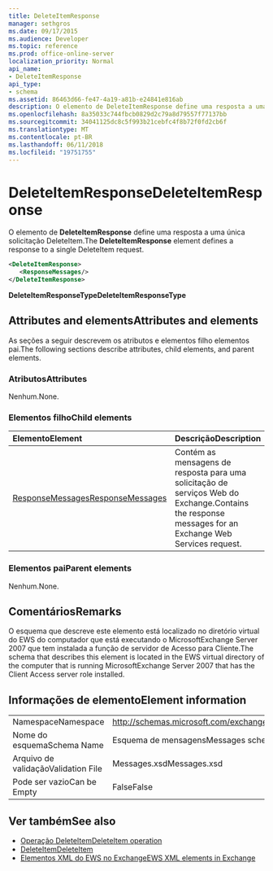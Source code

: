 ```yaml
---
title: DeleteItemResponse
manager: sethgros
ms.date: 09/17/2015
ms.audience: Developer
ms.topic: reference
ms.prod: office-online-server
localization_priority: Normal
api_name:
- DeleteItemResponse
api_type:
- schema
ms.assetid: 86463d66-fe47-4a19-a81b-e24841e816ab
description: O elemento de DeleteItemResponse define uma resposta a uma única solicitação DeleteItem.
ms.openlocfilehash: 8a35033c744fbcb0829d2c79a8d79557f77137bb
ms.sourcegitcommit: 34041125dc8c5f993b21cebfc4f8b72f0fd2cb6f
ms.translationtype: MT
ms.contentlocale: pt-BR
ms.lasthandoff: 06/11/2018
ms.locfileid: "19751755"
---
```

# <a name="deleteitemresponse"></a><span data-ttu-id="6bf52-103">DeleteItemResponse</span><span class="sxs-lookup"><span data-stu-id="6bf52-103">DeleteItemResponse</span></span>

<span data-ttu-id="6bf52-104">O elemento de **DeleteItemResponse** define uma resposta a uma única solicitação DeleteItem.</span><span class="sxs-lookup"><span data-stu-id="6bf52-104">The **DeleteItemResponse** element defines a response to a single DeleteItem request.</span></span> 
  
```xml
<DeleteItemResponse>
   <ResponseMessages/>
</DeleteItemResponse>
```

 <span data-ttu-id="6bf52-105">**DeleteItemResponseType**</span><span class="sxs-lookup"><span data-stu-id="6bf52-105">**DeleteItemResponseType**</span></span>
## <a name="attributes-and-elements"></a><span data-ttu-id="6bf52-106">Attributes and elements</span><span class="sxs-lookup"><span data-stu-id="6bf52-106">Attributes and elements</span></span>

<span data-ttu-id="6bf52-107">As seções a seguir descrevem os atributos e elementos filho elementos pai.</span><span class="sxs-lookup"><span data-stu-id="6bf52-107">The following sections describe attributes, child elements, and parent elements.</span></span>
  
### <a name="attributes"></a><span data-ttu-id="6bf52-108">Atributos</span><span class="sxs-lookup"><span data-stu-id="6bf52-108">Attributes</span></span>

<span data-ttu-id="6bf52-109">Nenhum.</span><span class="sxs-lookup"><span data-stu-id="6bf52-109">None.</span></span>
  
### <a name="child-elements"></a><span data-ttu-id="6bf52-110">Elementos filho</span><span class="sxs-lookup"><span data-stu-id="6bf52-110">Child elements</span></span>

|<span data-ttu-id="6bf52-111">**Elemento**</span><span class="sxs-lookup"><span data-stu-id="6bf52-111">**Element**</span></span>|<span data-ttu-id="6bf52-112">**Descrição**</span><span class="sxs-lookup"><span data-stu-id="6bf52-112">**Description**</span></span>|
|:-----|:-----|
|[<span data-ttu-id="6bf52-113">ResponseMessages</span><span class="sxs-lookup"><span data-stu-id="6bf52-113">ResponseMessages</span></span>](responsemessages.md) <br/> |<span data-ttu-id="6bf52-114">Contém as mensagens de resposta para uma solicitação de serviços Web do Exchange.</span><span class="sxs-lookup"><span data-stu-id="6bf52-114">Contains the response messages for an Exchange Web Services request.</span></span>  <br/> |
   
### <a name="parent-elements"></a><span data-ttu-id="6bf52-115">Elementos pai</span><span class="sxs-lookup"><span data-stu-id="6bf52-115">Parent elements</span></span>

<span data-ttu-id="6bf52-116">Nenhum.</span><span class="sxs-lookup"><span data-stu-id="6bf52-116">None.</span></span>
  
## <a name="remarks"></a><span data-ttu-id="6bf52-117">Comentários</span><span class="sxs-lookup"><span data-stu-id="6bf52-117">Remarks</span></span>

<span data-ttu-id="6bf52-118">O esquema que descreve este elemento está localizado no diretório virtual do EWS do computador que está executando o MicrosoftExchange Server 2007 que tem instalada a função de servidor de Acesso para Cliente.</span><span class="sxs-lookup"><span data-stu-id="6bf52-118">The schema that describes this element is located in the EWS virtual directory of the computer that is running MicrosoftExchange Server 2007 that has the Client Access server role installed.</span></span>
  
## <a name="element-information"></a><span data-ttu-id="6bf52-119">Informações de elemento</span><span class="sxs-lookup"><span data-stu-id="6bf52-119">Element information</span></span>

|||
|:-----|:-----|
|<span data-ttu-id="6bf52-120">Namespace</span><span class="sxs-lookup"><span data-stu-id="6bf52-120">Namespace</span></span>  <br/> |http://schemas.microsoft.com/exchange/services/2006/messages  <br/> |
|<span data-ttu-id="6bf52-121">Nome do esquema</span><span class="sxs-lookup"><span data-stu-id="6bf52-121">Schema Name</span></span>  <br/> |<span data-ttu-id="6bf52-122">Esquema de mensagens</span><span class="sxs-lookup"><span data-stu-id="6bf52-122">Messages schema</span></span>  <br/> |
|<span data-ttu-id="6bf52-123">Arquivo de validação</span><span class="sxs-lookup"><span data-stu-id="6bf52-123">Validation File</span></span>  <br/> |<span data-ttu-id="6bf52-124">Messages.xsd</span><span class="sxs-lookup"><span data-stu-id="6bf52-124">Messages.xsd</span></span>  <br/> |
|<span data-ttu-id="6bf52-125">Pode ser vazio</span><span class="sxs-lookup"><span data-stu-id="6bf52-125">Can be Empty</span></span>  <br/> |<span data-ttu-id="6bf52-126">False</span><span class="sxs-lookup"><span data-stu-id="6bf52-126">False</span></span>  <br/> |
   
## <a name="see-also"></a><span data-ttu-id="6bf52-127">Ver também</span><span class="sxs-lookup"><span data-stu-id="6bf52-127">See also</span></span>

- [<span data-ttu-id="6bf52-128">Operação DeleteItem</span><span class="sxs-lookup"><span data-stu-id="6bf52-128">DeleteItem operation</span></span>](deleteitem-operation.md)  
- [<span data-ttu-id="6bf52-129">DeleteItem</span><span class="sxs-lookup"><span data-stu-id="6bf52-129">DeleteItem</span></span>](deleteitem.md)
- [<span data-ttu-id="6bf52-130">Elementos XML do EWS no Exchange</span><span class="sxs-lookup"><span data-stu-id="6bf52-130">EWS XML elements in Exchange</span></span>](ews-xml-elements-in-exchange.md)

